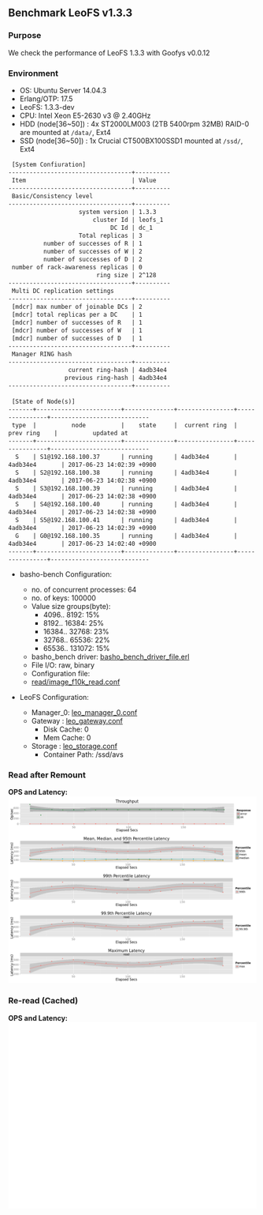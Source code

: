 ## Benchmark LeoFS v1.3.3

### Purpose
We check the performance of LeoFS 1.3.3 with Goofys v0.0.12

### Environment

* OS: Ubuntu Server 14.04.3
* Erlang/OTP: 17.5
* LeoFS: 1.3.3-dev
* CPU: Intel Xeon E5-2630 v3 @ 2.40GHz
* HDD (node[36~50]) : 4x ST2000LM003 (2TB 5400rpm 32MB) RAID-0 are mounted at `/data/`, Ext4
* SSD (node[36~50]) : 1x Crucial CT500BX100SSD1 mounted at `/ssd/`, Ext4

```
 [System Confiuration]
-----------------------------------+----------
 Item                              | Value
-----------------------------------+----------
 Basic/Consistency level
-----------------------------------+----------
                    system version | 1.3.3
                        cluster Id | leofs_1
                             DC Id | dc_1
                    Total replicas | 3
          number of successes of R | 1
          number of successes of W | 2
          number of successes of D | 2
 number of rack-awareness replicas | 0
                         ring size | 2^128
-----------------------------------+----------
 Multi DC replication settings
-----------------------------------+----------
 [mdcr] max number of joinable DCs | 2
 [mdcr] total replicas per a DC    | 1
 [mdcr] number of successes of R   | 1
 [mdcr] number of successes of W   | 1
 [mdcr] number of successes of D   | 1
-----------------------------------+----------
 Manager RING hash
-----------------------------------+----------
                 current ring-hash | 4adb34e4
                previous ring-hash | 4adb34e4
-----------------------------------+----------

 [State of Node(s)]
-------+------------------------+--------------+----------------+----------------+----------------------------
 type  |          node          |    state     |  current ring  |   prev ring    |          updated at
-------+------------------------+--------------+----------------+----------------+----------------------------
  S    | S1@192.168.100.37      | running      | 4adb34e4       | 4adb34e4       | 2017-06-23 14:02:39 +0900
  S    | S2@192.168.100.38      | running      | 4adb34e4       | 4adb34e4       | 2017-06-23 14:02:38 +0900
  S    | S3@192.168.100.39      | running      | 4adb34e4       | 4adb34e4       | 2017-06-23 14:02:38 +0900
  S    | S4@192.168.100.40      | running      | 4adb34e4       | 4adb34e4       | 2017-06-23 14:02:38 +0900
  S    | S5@192.168.100.41      | running      | 4adb34e4       | 4adb34e4       | 2017-06-23 14:02:39 +0900
  G    | G0@192.168.100.35      | running      | 4adb34e4       | 4adb34e4       | 2017-06-23 14:02:40 +0900
-------+------------------------+--------------+----------------+----------------+----------------------------

```

* basho-bench Configuration:
    * no. of concurrent processes: 64
    * no. of keys: 100000
    * Value size groups(byte):
        *    4096..   8192: 15%
        *    8192..  16384: 25%
        *   16384..  32768: 23%
        *   32768..  65536: 22%
        *   65536.. 131072: 15%
    * basho_bench driver: [basho_bench_driver_file.erl](https://github.com/leo-project/basho_bench/blob/master/src/basho_bench_driver_file.erl)
    * File I/O: raw, binary
    * Configuration file: 
	* [read/image_f10k_read.conf](read/image_f100k_read.conf)

* LeoFS Configuration:
    * Manager_0: [leo_manager_0.conf](conf/G0/leo_manager.conf)
    * Gateway  : [leo_gateway.conf](conf/G0/leo_gateway.conf)
        * Disk Cache: 0
        * Mem Cache:  0
    * Storage  : [leo_storage.conf](conf/S0/leo_storage.conf)
        * Container Path: /ssd/avs

### Read after Remount
**OPS and Latency:**
![ops-latency](read/summary.png)

### Re-read (Cached)
**OPS and Latency:**
![ops-latency](reread/summary.png)
